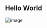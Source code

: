 ## Hello World
![image](https://github.com/user-attachments/assets/e1b8e9b2-3cb4-4fa5-98dd-2ab40fe4734a)
